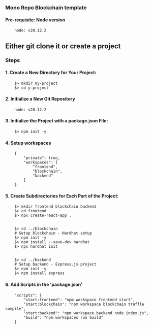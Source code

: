 ### Mono Repo Blockchain template

#### Pre-requisite: Node version

```
    node: v20.12.2
```

## Either git clone it or create a project

### Steps

#### 1. Create a New Directory for Your Project:

```
    $> mkdir my-project
    $> cd y-project
```

#### 2. Initialize a New Git Repository

```
    node: v20.12.2
```

#### 3. Initialize the Project with a package.json File:

```
    $> npm init -y
```

#### 4. Setup workspaces

```
    {
        "private": true,
        "workspaces": [
            "frontend",
            "blockchain",
            "backend"
        ]
    }
```

#### 5. Create Subdirectories for Each Part of the Project:

```
    $> mkdir frontend blockchain backend
    $> cd frontend
    $> npx create-react-app .


    $> cd ../blockchain
    # Setup blockchain - Hardhat setup
    $> npm init -y
    $> npm install --save-dev hardhat
    $> npx hardhat init


    $> cd ../backend
    # Setup backend - Express.js project
    $> npm init -y
    $> npm install express
```

#### 6. Add Scripts in the 'package.json'

```
    "scripts": {
        "start:frontend": "npm workspace frontend start",
        "start:blockchain": "npm workspace blockchain truffle compile",
        "start:backend": "npm workspace backend node index.js",
        "build": "npm workspaces run build"
    }

```
